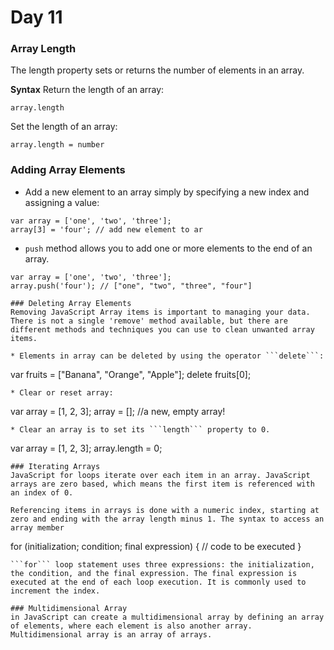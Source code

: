 # Day 11
 
 ### Array Length
The length property sets or returns the number of elements in an array.

**Syntax**
Return the length of an array:
```
array.length
```
Set the length of an array:
```
array.length = number
```
### Adding Array Elements
* Add a new element to an array simply by specifying a new index and assigning a value:
```
var array = ['one', 'two', 'three'];
array[3] = 'four'; // add new element to ar
```

* ```push``` method allows you to add one or more elements to the end of an array.
```
var array = ['one', 'two', 'three'];
array.push('four'); // ["one", "two", "three", "four"]

### Deleting Array Elements
Removing JavaScript Array items is important to managing your data. There is not a single 'remove' method available, but there are different methods and techniques you can use to clean unwanted array items.

* Elements in array can be deleted by using the operator ```delete```:
```
var fruits = ["Banana", "Orange", "Apple"];
delete fruits[0]; 
```
* Clear or reset array:
```
var array = [1, 2, 3];
array = []; //a new, empty array!
```
* Clear an array is to set its ```length``` property to 0.
```
var array = [1, 2, 3];
array.length = 0;
```
### Iterating Arrays
JavaScript for loops iterate over each item in an array. JavaScript arrays are zero based, which means the first item is referenced with an index of 0.

Referencing items in arrays is done with a numeric index, starting at zero and ending with the array length minus 1. The syntax to access an array member

```
for (initialization; condition; final expression) {
// code to be executed
}
```
```for``` loop statement uses three expressions: the initialization, the condition, and the final expression. The final expression is executed at the end of each loop execution. It is commonly used to increment the index.

### Multidimensional Array
in JavaScript can create a multidimensional array by defining an array of elements, where each element is also another array. Multidimensional array is an array of arrays.
